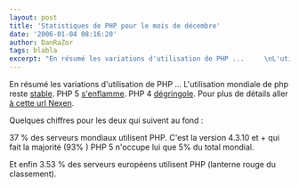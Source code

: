 ```yaml
---
layout: post
title: 'Statistiques de PHP pour le mois de décembre'
date: '2006-01-04 08:16:20'
author: DanRaZor
tags: blabla
excerpt: "En résumé les variations d'utilisation de PHP ...     \nL'utilisation mondiale de php reste [stable](http://www.nexen.net/phpversion/cartes/2005-12/evolution.global.png). PHP 5  [s'enflamme](http://www.nexen.net/phpversion/cartes/2005-12/evolution.majeure2356.png). PHP 4      …"
---
```


En résumé les variations d'utilisation de PHP ...
L'utilisation mondiale de php reste [stable](http://www.nexen.net/phpversion/cartes/2005-12/evolution.global.png). PHP 5  [s'enflamme](http://www.nexen.net/phpversion/cartes/2005-12/evolution.majeure2356.png). PHP 4 [dégringole](http://www.nexen.net/phpversion/cartes/2005-12/evolution.majeure4.png).   Pour plus de détails aller [à cette url Nexen](http://www.nexen.net/interview/index.php?id=57).

Quelques chiffres pour les deux qui suivent au fond :

37 % des serveurs mondiaux utilisent PHP.   C'est la version 4.3.10 et + qui fait la majorité (93% )   PHP 5 n'occupe lui que 5% du total mondial.

Et enfin 3.53 % des serveurs européens utilisent PHP (lanterne rouge du classement).
